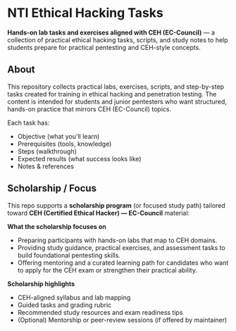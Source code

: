 # NTI Ethical Hacking Tasks

**Hands-on lab tasks and exercises aligned with CEH (EC-Council)** — a collection of practical ethical hacking tasks, scripts, and study notes to help students prepare for practical pentesting and CEH-style concepts.


## About
This repository collects practical labs, exercises, scripts, and step-by-step tasks created for training in ethical hacking and penetration testing. The content is intended for students and junior pentesters who want structured, hands-on practice that mirrors CEH (EC-Council) topics.

Each task has:
- Objective (what you'll learn)
- Prerequisites (tools, knowledge)
- Steps (walkthrough)
- Expected results (what success looks like)
- Notes & references

## Scholarship / Focus
This repo supports a **scholarship program** (or focused study path) tailored toward **CEH (Certified Ethical Hacker) — EC-Council** material:

**What the scholarship focuses on**
- Preparing participants with hands-on labs that map to CEH domains.
- Providing study guidance, practical exercises, and assessment tasks to build foundational pentesting skills.
- Offering mentoring and a curated learning path for candidates who want to apply for the CEH exam or strengthen their practical ability.

**Scholarship highlights**
- CEH-aligned syllabus and lab mapping
- Guided tasks and grading rubric
- Recommended study resources and exam readiness tips
- (Optional) Mentorship or peer-review sessions (if offered by maintainer)


